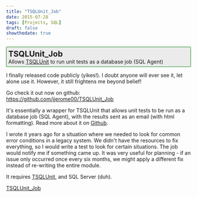```yaml
---
title: "TSQLUnit_Job"
date: 2015-07-28
tags: [Projects, SQL]
draft: false
showthedate: true
---
```


<p><div style=" border: #008000 1px solid; padding-left: 5px; padding: 5px; border-radius: 2px; background-color: #EBEBEB;"><div style="font-size: 16pt;"><b>TSQLUnit_Job</b></div>Allows <a target="_blank" href="http://sourceforge.net/projects/tsqlunit/">TSQLUnit</a> to run unit tests as a database job (SQL Agent) </div></p> <p>I finally released code publicly (yikes!). I doubt anyone will ever see it, let alone use it.  However, it still frightens me beyond belief!</p> Go check it out now on github:<br /><a target="_blank" href="https://github.com/jjerome00/TSQLUnit_Job">https://github.com/jjerome00/TSQLUnit_Job</a> <p>It's essentially a wrapper for TSQLUnit that allows unit tests to be run as a database job (SQL Agent), with the results sent as an email (with html formatting).  Read more about it on <a target="_blank" href="https://github.com/jjerome00/TSQLUnit_Job">Github</a>. </p> <p>I wrote it years ago for a situation where we needed to look for common error conditions in a legacy system.  We didn't have the resources to fix everything, so I would write a test to look for certain situations.  The job would notify me if something came up.  It was very useful for planning - if an issue only occurred once every six months, we might apply a different fix instead of re-writing the entire module. </p> <p>It requires <a target="_blank" href="http://sourceforge.net/projects/tsqlunit/">TSQLUnit</a>, and SQL Server (duh).</p> <a target="_blank" href="https://github.com/jjerome00/TSQLUnit_Job">TSQLUnit_Job</a>
